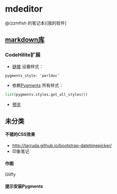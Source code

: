 # mdeditor

@(zzmfish 的笔记本)[我的软件]

## [markdown库](https://pythonhosted.org/Markdown/)
### CodeHilite扩展
* [链接](https://pythonhosted.org/Markdown/extensions/code_hilite.html)
设置样式：
```
pygments_style: 'perldoc'
```
* 依赖[Pygments](http://pygments.org/)
所有样式：
```python
list(pygments.styles.get_all_styles())
```
* [预览](http://help.farbox.com/pygments.html)


## 未分类
#### 不错的CSS效果
* http://tarruda.github.io/bootstrap-datetimepicker/  
* 印象笔记

#### 作图
Gliffy

#### 提示安装Pygments